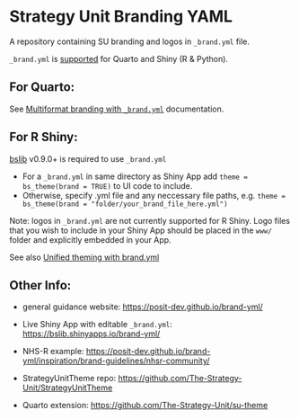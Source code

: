 # Strategy Unit Branding YAML

A repository containing SU branding and logos in `_brand.yml` file.

`_brand.yml` is [supported](https://posit-dev.github.io/brand-yml/#support) for Quarto and Shiny (R & Python). 

## For Quarto: 

See [Multiformat branding with `_brand.yml`](https://quarto.org/docs/authoring/brand.html#overview) documentation. 

## For R Shiny:
[bslib](https://rstudio.github.io/bslib/) v0.9.0+ is required to use `_brand.yml`

- For a `_brand.yml` in same directory as Shiny App add `theme = bs_theme(brand = TRUE)` to UI code to include.
- Otherwise, specify .yml file and any neccessary file paths, e.g. `theme = bs_theme(brand = "folder/your_brand_file_here.yml")`

Note: logos in `_brand.yml` are not currently supported for R Shiny. Logo files that you wish to include in your Shiny App should be placed in the `www/` folder and explicitly embedded in your App.

See also [Unified theming with brand.yml](https://rstudio.github.io/bslib/articles/brand-yml/index.html#basic-usage)


## Other Info:

- general guidance website: https://posit-dev.github.io/brand-yml/

- Live Shiny App with editable `_brand.yml`: https://bslib.shinyapps.io/brand-yml/

- NHS-R example: https://posit-dev.github.io/brand-yml/inspiration/brand-guidelines/nhsr-community/

- StrategyUnitTheme repo: https://github.com/The-Strategy-Unit/StrategyUnitTheme

- Quarto extension: https://github.com/The-Strategy-Unit/su-theme
